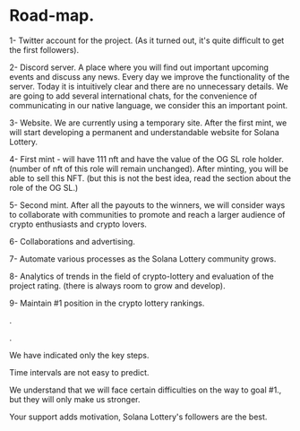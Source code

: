 # Road-map.
1- Twitter account for the project. (As it turned out, it's quite difficult to get the first followers).

2- Discord server. A place where you will find out important upcoming events and discuss any news. Every day we improve the functionality of the server. Today it is intuitively clear and there are no unnecessary details. We are going to add several international chats, for the convenience of communicating in our native language, we consider this an important point.

3- Website. We are currently using a temporary site. After the first mint, we will start developing a permanent and understandable website for Solana Lottery.

4- First mint - will have 111 nft and have the value of the OG SL role holder. (number of nft of this role will remain unchanged).
After minting, you will be able to sell this NFT. (but this is not the best idea, read the section about the role of the OG SL.)

5- Second mint. After all the payouts to the winners, we will consider ways to collaborate with communities to promote and reach a larger audience of crypto enthusiasts and crypto lovers.

6- Collaborations and advertising.

7- Automate various processes as the Solana Lottery community grows.

8- Analytics of trends in the field of crypto-lottery and evaluation of the project rating. (there is always room to grow and develop).

9- Maintain #1 position in the crypto lottery rankings.

.

.

We have indicated only the key steps.

Time intervals are not easy to predict.

We understand that we will face certain difficulties on the way to goal #1., but they will only make us stronger.

Your support adds motivation, Solana Lottery's followers are the best.

